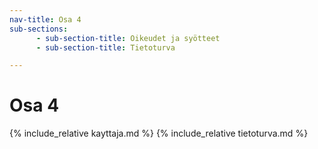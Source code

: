 ```yaml
---
nav-title: Osa 4
sub-sections:
      - sub-section-title: Oikeudet ja syötteet
      - sub-section-title: Tietoturva

---
```

# Osa 4

{% include_relative kayttaja.md %}
{% include_relative tietoturva.md %}
